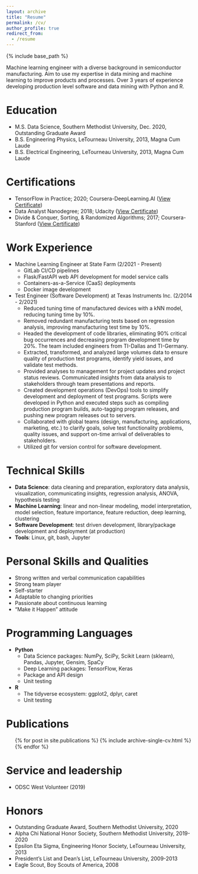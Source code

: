 ```yaml
---
layout: archive
title: "Resume"
permalink: /cv/
author_profile: true
redirect_from:
  - /resume
---
```


{% include base_path %}

Machine learning engineer with a diverse background in semiconductor manufacturing. 
Aim to use my expertise in data mining and machine learning to improve products and processes. 
Over 3 years of experience developing production level software and data mining with Python and R.

Education
======
* M.S. Data Science, Southern Methodist University, Dec. 2020, Outstanding Graduate Award
* B.S. Engineering Physics, LeTourneau University, 2013, Magna Cum Laude
* B.S. Electrical Engineering, LeTourneau University, 2013, Magna Cum Laude

Certifications
======
* TensorFlow in Practice; 2020; Coursera-DeepLearning.AI ([View Certificate](https://coursera.org/share/1921cf9a6856be4b26fa8492fe5450bc))
* Data Analyst Nanodegree; 2018; Udacity ([View Certificate](https://confirm.udacity.com/PJSPAE4V))
* Divide & Conquer, Sorting, & Randomized Algorithms; 2017; Coursera-Stanford ([View Certificate](https://coursera.org/share/570a4dda979c558207b8a86f33a99272))

Work Experience
======
* Machine Learning Engineer at State Farm (2/2021 - Present)
  * GitLab CI/CD pipelines
  * Flask/FastAPI web API development for model service calls
  * Containers-as-a-Service (CaaS) deployments
  * Docker image development
* Test Engineer (Software Development) at Texas Instruments Inc. (2/2014 - 2/2021)
  * Reduced tuning time of manufactured devices with a kNN model, reducing tuning time by 10%.
  * Removed redundant manufacturing tests based on regression analysis, improving manufacturing test time by 10%.
  * Headed the development of code libraries, eliminating 90% critical bug occurrences and decreasing program development time by 20%. The team included engineers from TI-Dallas and TI-Germany.
  * Extracted, transformed, and analyzed large volumes data to ensure quality of production test programs, identify yield issues, and validate test methods.
  * Provided analyses to management for project updates and project status reviews. Communicated insights from data analysis to stakeholders through team presentations and reports.
  * Created development operations (DevOps) tools to simplify development and deployment of test programs. Scripts were developed in Python and executed steps such as compiling production program builds, auto-tagging program releases, and pushing new program releases out to servers.
  * Collaborated with global teams (design, manufacturing, applications, marketing, etc.) to clarify goals, solve test functionality problems, quality issues, and support on-time arrival of deliverables to stakeholders.
  * Utilized git for version control for software development.


Technical Skills
======
* **Data Science**: data cleaning and preparation, exploratory data analysis, visualization, communicating insights, regression analysis, ANOVA, hypothesis testing
* **Machine Learning**: linear and non-linear modeling, model interpretation, model selection, feature importance, feature reduction, deep learning, clustering
* **Software Development**: test driven development, library/package development and deployment (at production)
* **Tools**: Linux, git, bash, Jupyter

Personal Skills and Qualities
=======
* Strong written and verbal communication capabilities
* Strong team player
* Self-starter
* Adaptable to changing priorities
* Passionate about continuous learning
* “Make it Happen” attitude

Programming Languages
======
* **Python**
  * Data Science packages: NumPy, SciPy, Scikit Learn (sklearn), Pandas, Jupyter, Gensim, SpaCy
  * Deep Learning packages: TensorFlow, Keras
  * Package and API design
  * Unit testing
* **R**
  * The tidyverse ecosystem: ggplot2, dplyr, caret
  * Unit testing



Publications
======
  <ul>{% for post in site.publications %}
    {% include archive-single-cv.html %}
  {% endfor %}</ul>

<!---  
Talks
======
  <ul>{% for post in site.talks %}
    {% include archive-single-talk-cv.html %}
  {% endfor %}</ul>
  
Teaching
======
  <ul>{% for post in site.teaching %}
    {% include archive-single-cv.html %}
  {% endfor %}</ul>
-->


Service and leadership
======
* ODSC West Volunteer (2019)

Honors
======
* Outstanding Graduate Award, Southern Methodist University, 2020
* Alpha Chi National Honor Society, Southern Methodist University, 2019-2020
* Epsilon Eta Sigma, Engineering Honor Society, LeTourneau University, 2013
* President’s List and Dean’s List, LeTourneau University, 2009-2013
* Eagle Scout, Boy Scouts of America, 2008
